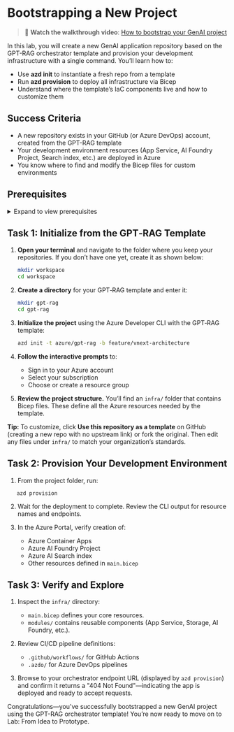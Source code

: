 # Bootstrapping a New Project

> 🎥 **Watch the walkthrough video**: [How to bootstrap your GenAI project](https://www.youtube.com/embed/nZMDtaDQuP4?autoplay=1)

In this lab, you will create a new GenAI application repository based on the GPT-RAG orchestrator template and provision your development infrastructure with a single command. You’ll learn how to:

- Use **azd init** to instantiate a fresh repo from a template  
- Run **azd provision** to deploy all infrastructure via Bicep  
- Understand where the template’s IaC components live and how to customize them  



## Success Criteria

- A new repository exists in your GitHub (or Azure DevOps) account, created from the GPT-RAG template  
- Your development environment resources (App Service, AI Foundry Project, Search index, etc.) are deployed in Azure  
- You know where to find and modify the Bicep files for custom environments  

## Prerequisites

<details markdown="block">
<summary>Expand to view prerequisites</summary>

To deploy this template, you need:

* An Azure subscription.
* An Azure user with **Contributor** and **User Access Admin** permissions on the target resource group.

In addition, the machine or environment used for deployment should have:

- Azure Developer CLI: [Install azd](https://learn.microsoft.com/en-us/azure/developer/azure-developer-cli/install-azd)
- PowerShell 7+ (Windows only): [Install PowerShell](https://learn.microsoft.com/en-us/powershell/scripting/install/installing-powershell-on-windows?view=powershell-7.4#installing-the-msi-package)
- Git: [Download Git](https://git-scm.com/downloads)
- Python 3.12: [Download Python](https://www.python.org/downloads/release/python-3120/)
- An Azure AI Services resource created or agreement to Responsible AI terms in the portal

Note: To run the deployment automation lab, you need a Service Principal with Contributor or Owner permissions on your subscription.

</details>

## Task 1: Initialize from the GPT‑RAG Template

1. **Open your terminal** and navigate to the folder where you keep your repositories. If you don’t have one yet, create it as shown below:

   ```bash
   mkdir workspace
   cd workspace
   ```

2. **Create a directory** for your GPT‑RAG template and enter it:

   ```bash
   mkdir gpt-rag
   cd gpt-rag
   ```

3. **Initialize the project** using the Azure Developer CLI with the GPT‑RAG template:

   ```bash
   azd init -t azure/gpt-rag -b feature/vnext-architecture
   ```

4. **Follow the interactive prompts** to:

   * Sign in to your Azure account
   * Select your subscription
   * Choose or create a resource group

5. **Review the project structure.** You’ll find an `infra/` folder that contains Bicep files. These define all the Azure resources needed by the template.

**Tip:** To customize, click **Use this repository as a template** on GitHub (creating a new repo with no upstream link) or fork the original. Then edit any files under `infra/` to match your organization’s standards.

## Task 2: Provision Your Development Environment

1. From the project folder, run:  

```
   azd provision  
```

2. Wait for the deployment to complete. Review the CLI output for resource names and endpoints.  

3. In the Azure Portal, verify creation of:  
   - Azure Container Apps  
   - Azure AI Foundry Project  
   - Azure AI Search index  
   - Other resources defined in `main.bicep`

## Task 3: Verify and Explore

1. Inspect the `infra/` directory:  
   - `main.bicep` defines your core resources.  
   - `modules/` contains reusable components (App Service, Storage, AI Foundry, etc.).  

2. Review CI/CD pipeline definitions:  
   - `.github/workflows/` for GitHub Actions  
   - `.azdo/` for Azure DevOps pipelines  

3. Browse to your orchestrator endpoint URL (displayed by `azd provision`) and confirm it returns a "404 Not Found"—indicating the app is deployed and ready to accept requests.

Congratulations—you've successfully bootstrapped a new GenAI project using the GPT-RAG orchestrator template! You’re now ready to move on to Lab: From Idea to Prototype.